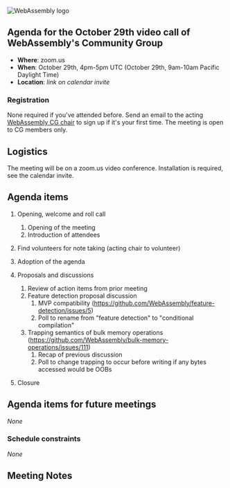 ![WebAssembly logo](/images/WebAssembly.png)

## Agenda for the October 29th video call of WebAssembly's Community Group

- **Where**: zoom.us
- **When**: October 29th, 4pm-5pm UTC (October 29th, 9am-10am Pacific Daylight Time)
- **Location**: *link on calendar invite*

### Registration

None required if you've attended before. Send an email to the acting [WebAssembly CG chair](mailto:webassembly-cg-chair@chromium.org)
to sign up if it's your first time. The meeting is open to CG members only.

## Logistics

The meeting will be on a zoom.us video conference.
Installation is required, see the calendar invite.

## Agenda items

1. Opening, welcome and roll call
    1. Opening of the meeting
    1. Introduction of attendees
1. Find volunteers for note taking (acting chair to volunteer)
1. Adoption of the agenda
1. Proposals and discussions
    1. Review of action items from prior meeting
    1. Feature detection proposal discussion
        1. MVP compatibility (https://github.com/WebAssembly/feature-detection/issues/5)
        1. Poll to rename from "feature detection" to "conditional compilation"
    1. Trapping semantics of bulk memory operations (https://github.com/WebAssembly/bulk-memory-operations/issues/111)
        1. Recap of previous discussion
        1. Poll to change trapping to occur before writing if any bytes accessed would be OOBs

1. Closure

## Agenda items for future meetings

*None*

### Schedule constraints

*None*

## Meeting Notes
